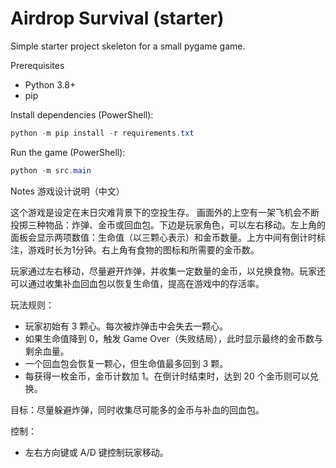# Airdrop Survival (starter)

Simple starter project skeleton for a small pygame game.

Prerequisites
- Python 3.8+
- pip

Install dependencies (PowerShell):

```powershell
python -m pip install -r requirements.txt
```

Run the game (PowerShell):

```powershell
python -m src.main
```

Notes
游戏设计说明（中文）

这个游戏是设定在末日灾难背景下的空投生存。
画面外的上空有一架飞机会不断投掷三种物品：炸弹、金币或回血包。下边是玩家角色，可以左右移动。左上角的面板会显示两项数值：生命值（以三颗心表示）和金币数量。上方中间有倒计时标注，游戏时长为1分钟。右上角有食物的图标和所需要的金币数。

玩家通过左右移动，尽量避开炸弹，并收集一定数量的金币，以兑换食物。玩家还可以通过收集补血回血包以恢复生命值，提高在游戏中的存活率。

玩法规则：
- 玩家初始有 3 颗心。每次被炸弹击中会失去一颗心。
- 如果生命值降到 0，触发 Game Over（失败结局），此时显示最终的金币数与剩余血量。
- 一个回血包会恢复一颗心，但生命值最多回到 3 颗。
- 每获得一枚金币，金币计数加 1。在倒计时结束时，达到 20 个金币则可以兑换。

目标：尽量躲避炸弹，同时收集尽可能多的金币与补血的回血包。

控制：
- 左右方向键或 A/D 键控制玩家移动。



